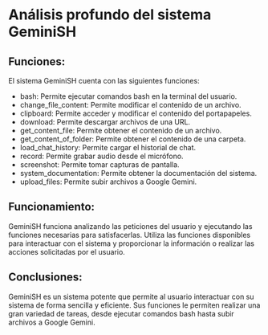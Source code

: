 # Análisis profundo del sistema GeminiSH
## Funciones:
El sistema GeminiSH cuenta con las siguientes funciones:
- bash: Permite ejecutar comandos bash en la terminal del usuario.
- change_file_content: Permite modificar el contenido de un archivo.
- clipboard: Permite acceder y modificar el contenido del portapapeles.
- download: Permite descargar archivos de una URL.
- get_content_file: Permite obtener el contenido de un archivo.
- get_content_of_folder: Permite obtener el contenido de una carpeta.
- load_chat_history: Permite cargar el historial de chat.
- record: Permite grabar audio desde el micrófono.
- screenshot: Permite tomar capturas de pantalla.
- system_documentation: Permite obtener la documentación del sistema.
- upload_files: Permite subir archivos a Google Gemini.
## Funcionamiento:
GeminiSH funciona analizando las peticiones del usuario y ejecutando las funciones necesarias para satisfacerlas. Utiliza las funciones disponibles para interactuar con el sistema y proporcionar la información o realizar las acciones solicitadas por el usuario.
## Conclusiones:
GeminiSH es un sistema potente que permite al usuario interactuar con su sistema de forma sencilla y eficiente. Sus funciones le permiten realizar una gran variedad de tareas, desde ejecutar comandos bash hasta subir archivos a Google Gemini.
